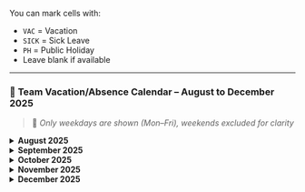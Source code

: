 
You can mark cells with:

* `VAC` = Vacation
* `SICK` = Sick Leave
* `PH` = Public Holiday
* Leave blank if available

---

### 📅 **Team Vacation/Absence Calendar – August to December 2025**

> 📌 *Only weekdays are shown (Mon–Fri), weekends excluded for clarity*

<details>
<summary><strong>August 2025</strong></summary>

| Name      | 04 Aug | 05 Aug | 06 Aug | 07 Aug | 08 Aug | 11 Aug | 12 Aug | 13 Aug | 14 Aug | 15 Aug | 18 Aug | 19 Aug | 20 Aug | 21 Aug | 22 Aug | 25 Aug | 26 Aug | 27 Aug | 28 Aug | 29 Aug |
| --------- | ------ | ------ | ------ | ------ | ------ | ------ | ------ | ------ | ------ | ------ | ------ | ------ | ------ | ------ | ------ | ------ | ------ | ------ | ------ | ------ |
| Djoemy    |        |        |        |        |        |        |        |        |        |        |        |        |        |        |        |        |        |        |        |        |
| Maksym    |        |        |        |        |        |        |        |        |        |        |        |        |        |        |        |        |        |        |        |        |
| Schekina  |        |        |        |        |        |        |        |        |        |        |        |        |        |        |        |        |        |        |        |        |
| Saiid     |        |       |     |       |        |        |        |        |        |        |        |        |        |        |        |        |        |        |        |      
| Valentine |        |  :x:      |    :x:    |    :x:    |  :x:      |        |        |        |        |        |        |        |        |        |        |        |        |        |        |        |

</details>

<details>
<summary><strong>September 2025</strong></summary>

| Name      | 01 Sep | 02 Sep | 03 Sep | 04 Sep | 05 Sep | 08 Sep | 09 Sep | 10 Sep | 11 Sep | 12 Sep | 15 Sep | 16 Sep | 17 Sep | 18 Sep | 19 Sep | 22 Sep | 23 Sep | 24 Sep | 25 Sep | 26 Sep | 29 Sep | 30 Sep |
| --------- | ------ | ------ | ------ | ------ | ------ | ------ | ------ | ------ | ------ | ------ | ------ | ------ | ------ | ------ | ------ | ------ | ------ | ------ | ------ | ------ | ------ | ------ |
| Djoemy    |        |        |        |        |        |        |        |        |        |        |        |        |        |        |        |        |        |        |        |        |        |        |
| Maksym    |        |        |        |        |        |        |        |        |        |        |        |        |        |        |        |        |        |        |        |        |        |        |
| Schekina  |        |        |        |        |        |        |        |        |        |        |        |        |        |        |        |        |        |        |        |        |        |        |
| Saiid     |        |        |        |        |        |        |        |        |        |        |        |        |        |        |        |        |        |        |        |        |        |        |
| Valentine |        |        |        |        |        |        |        |        |        |        |        |        |        |        |        |        |        |        |        |        |        |        |

</details>

<details>
<summary><strong>October 2025</strong></summary>

| Name      | 01 Oct | 02 Oct | 03 Oct | 06 Oct | 07 Oct | 08 Oct | 09 Oct | 10 Oct | 13 Oct | 14 Oct | 15 Oct | 16 Oct | 17 Oct | 20 Oct | 21 Oct | 22 Oct | 23 Oct | 24 Oct | 27 Oct | 28 Oct | 29 Oct | 30 Oct | 31 Oct |
| --------- | ------ | ------ | ------ | ------ | ------ | ------ | ------ | ------ | ------ | ------ | ------ | ------ | ------ | ------ | ------ | ------ | ------ | ------ | ------ | ------ | ------ | ------ | ------ |
| Djoemy    |        |        |        |        |        |        |        |        |        |        |        |        |        |        |        |        |        |        |        |        |        |        |        |
| Maksym    |        |        |        |        |        |        |        |        |        |        |        |        |        |        |        |        |        |        |        |        |        |        |        |
| Schekina  |        |        |        |        |        |        |        |        |        |        |        |        |        |        |        |        |        |        |        |        |        |        |        |
| Saiid     |        |        |        |        |        |        |        |        |        |        |        |        |        |        |        |        |        |        |        |        |        |        |        |
| Valentine |        |        |        |        |        |        |        |        |        |        |        |        |        |        |        |        |        |        |        |        |        |        |        |

</details>

<details>
<summary><strong>November 2025</strong></summary>

| Name      | 03 Nov | 04 Nov | 05 Nov | 06 Nov | 07 Nov | 10 Nov | 11 Nov | 12 Nov | 13 Nov | 14 Nov | 17 Nov | 18 Nov | 19 Nov | 20 Nov | 21 Nov | 24 Nov | 25 Nov | 26 Nov | 27 Nov | 28 Nov |
| --------- | ------ | ------ | ------ | ------ | ------ | ------ | ------ | ------ | ------ | ------ | ------ | ------ | ------ | ------ | ------ | ------ | ------ | ------ | ------ | ------ |
| Djoemy    |        |        |        |        |        |        |        |        |        |        |        |        |        |        |        |        |        |        |        |        |
| Maksym    |        |        |        |        |        |        |        |        |        |        |        |        |        |        |        |        |        |        |        |        |
| Schekina  |        |        |        |        |        |        |        |        |        |        |        |        |        |        |        |        |        |        |        |        |
| Saiid     |        |        |        |        |        |        |        |        |        |        |        |        |        |        |        |        |        |        |        |        |
| Valentine |        |        |        |        |        |        |        |        |        |        |        |        |        |        |        |        |        |        |        |        |

</details>

<details>
<summary><strong>December 2025</strong></summary>

| Name      | 01 Dec | 02 Dec | 03 Dec | 04 Dec | 05 Dec | 08 Dec | 09 Dec | 10 Dec | 11 Dec | 12 Dec | 15 Dec | 16 Dec | 17 Dec | 18 Dec | 19 Dec | 22 Dec | 23 Dec | 24 Dec | 25 Dec | 26 Dec | 29 Dec | 30 Dec | 31 Dec |
| --------- | ------ | ------ | ------ | ------ | ------ | ------ | ------ | ------ | ------ | ------ | ------ | ------ | ------ | ------ | ------ | ------ | ------ | ------ | ------ | ------ | ------ | ------ | ------ |
| Djoemy    |        |        |        |        |        |        |        |        |        |        |        |        |        |        |        |        |        |        |        |        |        |        |        |
| Maksym    |        |        |        |        |        |        |        |        |        |        |        |        |        |        |        |        |        |        |        |        |        |        |        |
| Schekina  |        |        |        |        |        |        |        |        |        |        |        |        |        |        |        |        |        |        |        |        |        |        |        |
| Saiid     |        |        |        |        |        |        |        |        |        |        |        |        |        |        |        |        |        |        |        |        |        |        |        |
| Valentine |        |        |        |        |        |        |        |        |        |        |        |        |        |        |        |        |        |        |        |        |        |        |        |

</details>



